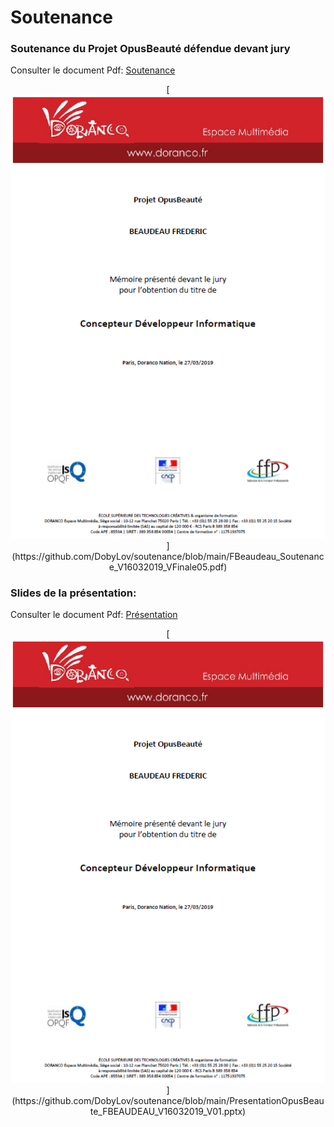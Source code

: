 # Soutenance

### Soutenance du Projet OpusBeauté défendue devant jury
Consulter le document Pdf: [Soutenance](https://github.com/DobyLov/soutenance/blob/main/FBeaudeau_Soutenance_V16032019_VFinale05.pdf)
<p align="center">
  [<img src="https://github.com/DobyLov/soutenance/blob/main/pgarde_soutenance.png">](https://github.com/DobyLov/soutenance/blob/main/FBeaudeau_Soutenance_V16032019_VFinale05.pdf)
</p>

### Slides de la présentation:
Consulter le document Pdf: [Présentation](https://github.com/DobyLov/soutenance/blob/main/PresentationOpusBeaute_FBEAUDEAU_V16032019_V01.pptx)
<p align="center">
  [<img src="https://github.com/DobyLov/soutenance/blob/main/pgarde_soutenance.png">](https://github.com/DobyLov/soutenance/blob/main/PresentationOpusBeaute_FBEAUDEAU_V16032019_V01.pptx)
</p>

